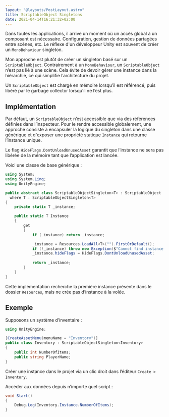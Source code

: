 ```yaml
---
layout: "@layouts/PostLayout.astro"
title: ScriptableObject Singletons
date: 2021-04-14T16:21:32+02:00
---
```


Dans toutes les applications, il arrive un moment où un accès global à un composant est nécessaire. Configuration, gestion de données partagées entre scènes, etc. Le réflexe d'un développeur Unity est souvent de créer un `MonoBehaviour` singleton.

Mon approche est plutôt de créer un singleton basé sur un `ScriptableObject`. Contrairement à un `MonoBehaviour`, un `ScriptableObject` n’est pas lié à une scène. Cela évite de devoir gérer une instance dans la hiérarchie, ce qui simplifie l’architecture du projet. 

Un `ScriptableObject` est chargé en mémoire lorsqu’il est référencé, puis libéré par le garbage collector lorsqu’il ne l’est plus.

## Implémentation

Par défaut, un `ScriptableObject` n’est accessible que via des références définies dans l’inspecteur. Pour le rendre accessible globalement, une approche consiste à encapsuler la logique du singleton dans une classe générique et d'exposer une propriété statique `Instance` qui retourne l’instance unique.

Le flag `HideFlags.DontUnloadUnusedAsset` garantit que l’instance ne sera pas libérée de la mémoire tant que l’application est lancée.

Voici une classe de base générique :

```csharp
using System;
using System.Linq;
using UnityEngine;

public abstract class ScriptableObjectSingleton<T> : ScriptableObject
  where T : ScriptableObjectSingleton<T>
{
    private static T _instance;

    public static T Instance
    {
        get
        {
            if (_instance) return _instance;

            _instance = Resources.LoadAll<T>("").FirstOrDefault();
            if (!_instance) throw new Exception($"Cannot find instance of {typeof(T)} in Resources.");
            _instance.hideFlags = HideFlags.DontUnloadUnusedAsset;
            
            return _instance;
        }
    }
}
```

Cette implémentation recherche la première instance présente dans le dossier `Resources`, mais ne crée pas d’instance à la volée.

## Exemple

Supposons un système d’inventaire :

```csharp
using UnityEngine;

[CreateAssetMenu(menuName = "Inventory")]
public class Inventory : ScriptableObjectSingleton<Inventory>
{
    public int NumberOfItems;
    public string PlayerName;
}
```

Créer une instance dans le projet via un clic droit dans l’éditeur `Create > Inventory`.

Accéder aux données depuis n’importe quel script :

```csharp
void Start()
{
    Debug.Log(Inventory.Instance.NumberOfItems);
}
```
